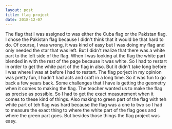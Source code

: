 ```yaml
---
layout: post
title: flag project
date: 2018-12-07
---
```



The flag that I was assigned to was either the Cuba flag or the Pakistan flag. I chose the Pakistan flag because I didn't think that it would be that hard to do. Of course, I was wrong, it was kind of easy but I was doing my flag and only needed the star that was left. But I didn't realize that there was a white part to the left side of the flag. When I was looking at the flag the white part blended in with the rest of the page because it was white. So I had to restart in order to get the white part of the flag in also. But it didn't take long before I was where I was at before I had to restart. The flag porject in my opinion was pretty fun, I hadn't had acts and craft in a long time. So it was fun to go back a few years back. Some challenges that I have is getting the geometry when it comes to making the flag. The teacher wanted us to make the flag as precise as possible. So I had to get the exact measurement when it comes to these kind of things. Also making to green part of the flag with teh white part of teh flag was hard because the flag was a one to two so I had to measure the exact thing to where the white part of the flag goes and where the green part goes. But besides those things the flag project was easy.

